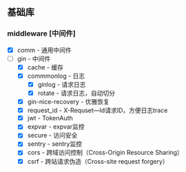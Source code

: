 ## 基础库

### middleware [中间件]

- [x] comm - 通用中间件
- [ ] gin - 中间件
    - [x] cache - 缓存
    - [x] commmonlog - 日志
        - [x] ginlog - 请求日志
        - [x] rotate - 请求日志，自动切分
    - [x] gin-nice-recovery - 优雅恢复
    - [x] request_id - X-Requset—Id请求ID，方便日志trace
    - [x] jwt - TokenAuth
    - [x] expvar - expvar监控
    - [x] secure - 访问安全
    - [x] sentry - sentry监控
    - [x] cors - 跨域访问控制（Cross-Origin Resource Sharing）
    - [x] csrf - 跨站请求伪造（Cross-site request forgery）
